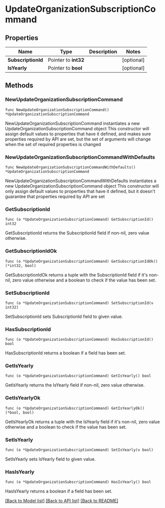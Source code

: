 # UpdateOrganizationSubscriptionCommand

## Properties

Name | Type | Description | Notes
------------ | ------------- | ------------- | -------------
**SubscriptionId** | Pointer to **int32** |  | [optional] 
**IsYearly** | Pointer to **bool** |  | [optional] 

## Methods

### NewUpdateOrganizationSubscriptionCommand

`func NewUpdateOrganizationSubscriptionCommand() *UpdateOrganizationSubscriptionCommand`

NewUpdateOrganizationSubscriptionCommand instantiates a new UpdateOrganizationSubscriptionCommand object
This constructor will assign default values to properties that have it defined,
and makes sure properties required by API are set, but the set of arguments
will change when the set of required properties is changed

### NewUpdateOrganizationSubscriptionCommandWithDefaults

`func NewUpdateOrganizationSubscriptionCommandWithDefaults() *UpdateOrganizationSubscriptionCommand`

NewUpdateOrganizationSubscriptionCommandWithDefaults instantiates a new UpdateOrganizationSubscriptionCommand object
This constructor will only assign default values to properties that have it defined,
but it doesn't guarantee that properties required by API are set

### GetSubscriptionId

`func (o *UpdateOrganizationSubscriptionCommand) GetSubscriptionId() int32`

GetSubscriptionId returns the SubscriptionId field if non-nil, zero value otherwise.

### GetSubscriptionIdOk

`func (o *UpdateOrganizationSubscriptionCommand) GetSubscriptionIdOk() (*int32, bool)`

GetSubscriptionIdOk returns a tuple with the SubscriptionId field if it's non-nil, zero value otherwise
and a boolean to check if the value has been set.

### SetSubscriptionId

`func (o *UpdateOrganizationSubscriptionCommand) SetSubscriptionId(v int32)`

SetSubscriptionId sets SubscriptionId field to given value.

### HasSubscriptionId

`func (o *UpdateOrganizationSubscriptionCommand) HasSubscriptionId() bool`

HasSubscriptionId returns a boolean if a field has been set.

### GetIsYearly

`func (o *UpdateOrganizationSubscriptionCommand) GetIsYearly() bool`

GetIsYearly returns the IsYearly field if non-nil, zero value otherwise.

### GetIsYearlyOk

`func (o *UpdateOrganizationSubscriptionCommand) GetIsYearlyOk() (*bool, bool)`

GetIsYearlyOk returns a tuple with the IsYearly field if it's non-nil, zero value otherwise
and a boolean to check if the value has been set.

### SetIsYearly

`func (o *UpdateOrganizationSubscriptionCommand) SetIsYearly(v bool)`

SetIsYearly sets IsYearly field to given value.

### HasIsYearly

`func (o *UpdateOrganizationSubscriptionCommand) HasIsYearly() bool`

HasIsYearly returns a boolean if a field has been set.


[[Back to Model list]](../README.md#documentation-for-models) [[Back to API list]](../README.md#documentation-for-api-endpoints) [[Back to README]](../README.md)


